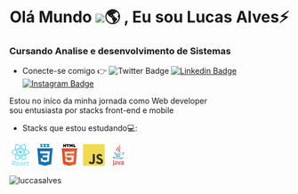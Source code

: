 <h1 align="center">Olá Mundo <img src="https://raw.githubusercontent.com/kaueMarques/kaueMarques/master/hi.gif" width="30px">🌎 , Eu sou Lucas Alves⚡</h1>
<h3 align="leaft">Cursando Analise e desenvolvimento de Sistemas</h3>

- Conecte-se comigo 👉
![Twitter Badge](https://img.shields.io/badge/-Twitter-1ca0f1?style=flat-square&labelColor=1ca0f1&logo=twitter&logoColor=white&link=https://twitter.com/silva_salves)
[![Linkedin Badge](https://img.shields.io/badge/-LinkedIn-blue?style=flat-square&logo=Linkedin&logoColor=white&link=https://www.linkedin.com/in/alveslucano/)](https://www.linkedin.com/in/alveslucano/)
[![Instagram Badge](https://img.shields.io/badge/-Instagram-violet?style=flat-square&logo=Instagram&logoColor=white&link=https://www.instagram.com/im_lucasalves/)](https://www.instagram.com/im_lucasalves/) 

<p align="leaft"> Estou no iníco da minha jornada como Web developer <br> sou entusiasta por stacks front-end e mobile</p>

- Stacks que estou estudando💻:
<p align="leftt">
<img src="https://raw.githubusercontent.com/devicons/devicon/master/icons/react/react-original-wordmark.svg" alt="react" width="40" height="40"/>
<img src="https://raw.githubusercontent.com/devicons/devicon/master/icons/css3/css3-plain-wordmark.svg" alt="css3"  width="40" height="40"/>
<img src="https://raw.githubusercontent.com/devicons/devicon/master/icons/html5/html5-original-wordmark.svg" alt="html5"  width="40" height="40"/>
<img src="https://raw.githubusercontent.com/devicons/devicon/master/icons/javascript/javascript-original.svg" alt="javascript" width="40" height="40"/>
<img src="https://raw.githubusercontent.com/devicons/devicon/master/icons/java/java-original-wordmark.svg" alt="postgresql" width="40" height="40"/>
</p>


<p align=""><img src="https://github-readme-stats.vercel.app/api?username=luccasalves&show_icons=true&theme=dark" alt="luccasalves"/> </p>
